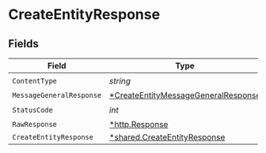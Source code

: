 # CreateEntityResponse


## Fields

| Field                                                                                                | Type                                                                                                 | Required                                                                                             | Description                                                                                          |
| ---------------------------------------------------------------------------------------------------- | ---------------------------------------------------------------------------------------------------- | ---------------------------------------------------------------------------------------------------- | ---------------------------------------------------------------------------------------------------- |
| `ContentType`                                                                                        | *string*                                                                                             | :heavy_check_mark:                                                                                   | N/A                                                                                                  |
| `MessageGeneralResponse`                                                                             | [*CreateEntityMessageGeneralResponse](../../models/operations/createentitymessagegeneralresponse.md) | :heavy_minus_sign:                                                                                   | OK                                                                                                   |
| `StatusCode`                                                                                         | *int*                                                                                                | :heavy_check_mark:                                                                                   | N/A                                                                                                  |
| `RawResponse`                                                                                        | [*http.Response](https://pkg.go.dev/net/http#Response)                                               | :heavy_minus_sign:                                                                                   | N/A                                                                                                  |
| `CreateEntityResponse`                                                                               | [*shared.CreateEntityResponse](../../models/shared/createentityresponse.md)                          | :heavy_minus_sign:                                                                                   | OK                                                                                                   |